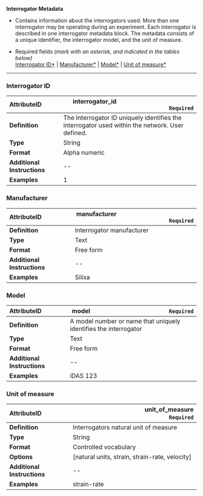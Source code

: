 **Interrogator Metadata**
* Contains information about the interrogators used. More than one interrogator may be operating during an experiment. Each interrogator is described in one interrogator metadata block. The metadata consists of a unique identifier, the interrogator model, and the unit of measure.

* Required fields *(mark with an asterisk, and indicated in the tables below)*  
[Interrogator ID*](#interrogator-ID) |
[Manufacturer*](#manufacturer) |
[Model*](#model) |
[Unit of measure*](#unit-of-measure) 


---

### Interrogator ID
|AttributeID              |<div align="right">interrogator_id <img width=200/> <code>Required</code> </div>| 
|:------------------------|:----------------------------------------------------|
|**Definition**           |The Interrogator ID uniquely identifies the interrogator used within the network. User defined. |
|**Type**                 |String|
|**Format**               |Alpha numeric|
|**Additional Instructions**| -- 
|**Examples**             |1|

### Manufacturer
|AttributeID              |<div align="right">manufacturer <img width=200/> <code>Required</code> </div>| 
|:------------------------|:----------------------------------------------------|
|**Definition**           |Interrogator manufacturer  |
|**Type**                 |Text|
|**Format**               |Free form|
|**Additional Instructions**| -- 
|**Examples**             |Silixa|

### Model
|AttributeID              |<div align="right">model <img width=200/> <code>Required</code> </div>| 
|:------------------------|:----------------------------------------------------|
|**Definition**           |A model number or name that uniquely identifies the interrogator   |
|**Type**                 |Text|
|**Format**               |Free form|
|**Additional Instructions**| -- 
|**Examples**             |iDAS 123|

### Unit of measure
|AttributeID              |<div align="right">unit_of_measure <img width=200/> <code>Required</code> </div>| 
|:------------------------|:----------------------------------------------------|
|**Definition**           |Interrogators natural unit of measure|
|**Type**                 |String|
|**Format**               |Controlled vocabulary|
|**Options**              |[natural units, strain, strain-rate, velocity]|
|**Additional Instructions**| -- 
|**Examples**             |strain-rate|
